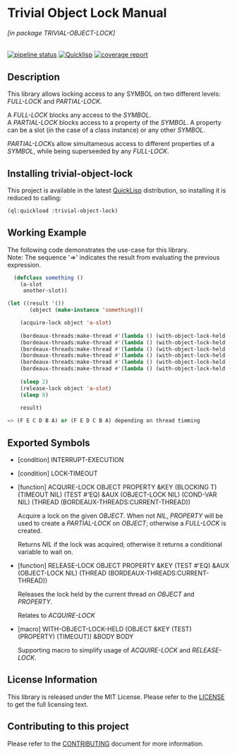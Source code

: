 # Trivial Object Lock Manual

###### \[in package TRIVIAL-OBJECT-LOCK\]
[![pipeline status](https://gitlab.com/ediethelm/trivial-object-lock/badges/master/pipeline.svg)](https://gitlab.com/ediethelm/trivial-object-lock/commits/master)
[![Quicklisp](http://quickdocs.org/badge/trivial-object-lock.svg)](http://quickdocs.org/trivial-object-lock/)
[![coverage report](https://gitlab.com/ediethelm/trivial-object-lock/badges/master/coverage.svg?job=sbcl-test)](https://gitlab.com/ediethelm/trivial-object-lock/-/jobs/artifacts/master/browse?job=sbcl-test)

## Description

This library allows locking access to any SYMBOL on two different levels: *FULL-LOCK* and *PARTIAL-LOCK*.

A *FULL-LOCK* blocks any access to the *SYMBOL*.  
A *PARTIAL-LOCK* blocks access to a property of the *SYMBOL*. A property can be a slot (in the case of a class instance) or any other *SYMBOL*.

*PARTIAL-LOCK*s allow simultameous access to different properties of a *SYMBOL*, while being superseeded by any *FULL-LOCK*.

## Installing trivial-object-lock

This project is available in the latest [QuickLisp](https://www.quicklisp.org/beta/ "QuickLisp") distribution, so installing it is reduced to calling:

```lisp
(ql:quickload :trivial-object-lock)
```


## Working Example

The following code demonstrates the use-case for this library.  
Note: The sequence '=>' indicates the result from evaluating the previous expression.

```lisp
  (defclass something ()
    (a-slot
     another-slot))

(let ((result '())
       (object (make-instance 'something)))

    (acquire-lock object 'a-slot)
    
    (bordeaux-threads:make-thread #'(lambda () (with-object-lock-held (object :property 'another-slot) (sleep 1) (push 'A result))))
    (bordeaux-threads:make-thread #'(lambda () (with-object-lock-held (object) (sleep 1) (push 'B result))))
    (bordeaux-threads:make-thread #'(lambda () (with-object-lock-held (object :property 'a-slot) (sleep 1) (push 'C result))))
    (bordeaux-threads:make-thread #'(lambda () (with-object-lock-held (object :property 'another-slot) (sleep 1) (push 'D result))))
    (bordeaux-threads:make-thread #'(lambda () (with-object-lock-held (object :property 'another-slot)  (sleep 1) (push 'E result))))
    (bordeaux-threads:make-thread #'(lambda () (with-object-lock-held (object) (sleep 1) (push 'F result))))
    
    (sleep 2)
    (release-lock object 'a-slot)
    (sleep 8)
    
    result)

=> (F E C D B A) or (F E D C B A) depending on thread timming
```


## Exported Symbols

- [condition] INTERRUPT-EXECUTION

- [condition] LOCK-TIMEOUT

- [function] ACQUIRE-LOCK OBJECT PROPERTY &KEY (BLOCKING T) (TIMEOUT NIL) (TEST #'EQ) &AUX (OBJECT-LOCK NIL) (COND-VAR NIL) (THREAD (BORDEAUX-THREADS:CURRENT-THREAD))

    Acquire a lock on the given *OBJECT*. When not *NIL*, *PROPERTY* will be used to create a *PARTIAL-LOCK* on *OBJECT*; otherwise a *FULL-LOCK* is created.
    
    Returns *NIL* if the lock was acquired; otherwise it returns a conditional variable to wait on.

- [function] RELEASE-LOCK OBJECT PROPERTY &KEY (TEST #'EQ) &AUX (OBJECT-LOCK NIL) (THREAD (BORDEAUX-THREADS:CURRENT-THREAD))

    Releases the lock held by the current thread on *OBJECT* and *PROPERTY*. 
    
    Relates to *ACQUIRE-LOCK*

- [macro] WITH-OBJECT-LOCK-HELD (OBJECT &KEY (TEST) (PROPERTY) (TIMEOUT)) &BODY BODY

    Supporting macro to simplify usage of *ACQUIRE-LOCK* and *RELEASE-LOCK*.

## License Information

This library is released under the MIT License. Please refer to the [LICENSE](https://gitlab.com/ediethelm/trivial-object-lock/blob/master/LICENSE "License") to get the full licensing text.

## Contributing to this project

Please refer to the [CONTRIBUTING](https://gitlab.com/ediethelm/trivial-object-lock/blob/master/CONTRIBUTING.md "Contributing") document for more information.
